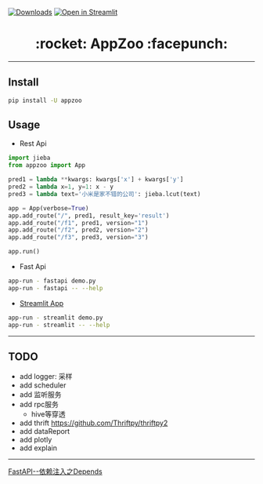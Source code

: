 [![Downloads](http://pepy.tech/badge/AppZoo)](http://pepy.tech/project/AppZoo)
[![Open in Streamlit](https://static.streamlit.io/badges/streamlit_badge_black_white.svg)](https://share.streamlit.io/jie-yuan/appzoo/apps_streamlit/demo.py)

<h1 align = "center">:rocket: AppZoo :facepunch:</h1>

---



## Install
```bash
pip install -U appzoo
```
## Usage
- Rest Api
```python
import jieba
from appzoo import App

pred1 = lambda **kwargs: kwargs['x'] + kwargs['y']
pred2 = lambda x=1, y=1: x - y
pred3 = lambda text='小米是家不错的公司': jieba.lcut(text)

app = App(verbose=True)
app.add_route("/", pred1, result_key='result')
app.add_route("/f1", pred1, version="1")
app.add_route("/f2", pred2, version="2")
app.add_route("/f3", pred3, version="3")

app.run()
```

- Fast Api
```bash
app-run - fastapi demo.py
app-run - fastapi -- --help
```

- [Streamlit App](https://share.streamlit.io/jie-yuan/appzoo/apps_streamlit/demo.py)
```bash
app-run - streamlit demo.py
app-run - streamlit -- --help
```


---
## TODO
- add logger: 采样
- add scheduler
- add 监听服务
- add rpc服务
    - hive等穿透
- add thrift https://github.com/Thriftpy/thriftpy2
- add dataReport
- add plotly
- add explain

---
[FastAPI--依赖注入之Depends](https://blog.csdn.net/shykevin/article/details/106834526)